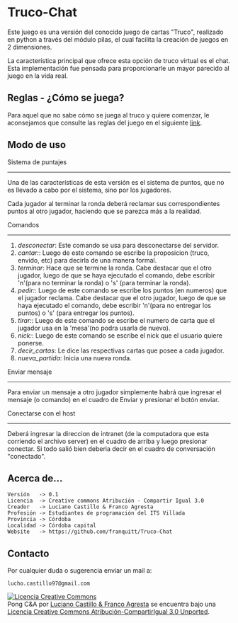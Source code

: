 Truco-Chat
==========

Este juego es una versión del conocido juego de cartas "Truco", realizado en python a través del módulo pilas, el cual facilita la creación de juegos en 2 dimensiones.

La característica principal que ofrece esta opción de truco virtual es el chat. Esta implementación fue pensada para proporcionarle un mayor parecido al juego en la vida real.


Reglas - ¿Cómo se juega?
------------------------

Para aquel que no sabe cómo se juega al truco y quiere comenzar, le aconsejamos que consulte las reglas del juego en el siguiente <a href="http://es.wikipedia.org/wiki/Truco_argentino">link</a>.


Modo de uso
-----------

Sistema de puntajes
*******************

Una de las características de esta versión es el sistema de puntos, que no es llevado a cabo por el sistema, sino por los jugadores.

Cada jugador al terminar la ronda deberá reclamar sus correspondientes puntos al otro jugador, haciendo que se parezca más a la realidad.


Comandos
********

1. *desconectar*: Este comando se usa para desconectarse del servidor.
2. *cantar:*: Luego de este comando se escribe la proposicion (truco, envido, etc) para decirla de una manera formal.
3. *terminar*: Hace que se termine la ronda. Cabe destacar que el otro jugador, luego de que se haya ejecutado el comando, debe escribir 'n'(para no terminar la ronda) o 's' (para terminar la ronda).
4. *pedir:*: Luego de este comando se escribe los puntos (en numeros) que el jugador reclama. Cabe destacar que el otro jugador, luego de que se haya ejecutado el comando, debe escribir 'n'(para no entregar los puntos) o 's' (para entregar los puntos).
5. *tirar:*: Luego de este comando se escribe el numero de carta que el jugador  usa en la 'mesa'(no podra usarla de nuevo).
6. *nick:*: Luego de este comando se escribe el nick que el usuario quiere ponerse.
7. *decir_cartas*: Le dice las respectivas cartas que posee a cada jugador.
8. *nueva_partida*: Inicia una nueva ronda.


Enviar mensaje
**************

Para enviar un mensaje a otro jugador simplemente habrá que ingresar el mensaje (o comando) en el cuadro de Enviar y presionar el botón enviar.


Conectarse con el host
**********************

Deberá ingresar la direccion de intranet (de la computadora que esta corriendo el archivo server) en el cuadro de arriba y luego presionar conectar. Si todo salió bien deberia decir en el cuadro de conversación "conectado".


Acerca de...
------------

    Versión   -> 0.1
    Licencia  -> Creative commons Atribución - Compartir Igual 3.0
    Creador   -> Luciano Castillo & Franco Agresta
    Profesión -> Estudiantes de programación del ITS Villada
    Provincia -> Córdoba
    Localidad -> Córdoba capital
    Website   -> https://github.com/franquitt/Truco-Chat


Contacto
--------

Por cualquier duda o sugerencia enviar un mail a:

    lucho.castillo97@gmail.com

<a rel="license" href="http://creativecommons.org/licenses/by-sa/3.0/deed.es"><img alt="Licencia Creative Commons" style="border-width:0" src="http://i.creativecommons.org/l/by-sa/3.0/88x31.png" /></a><br /><span xmlns:dct="http://purl.org/dc/terms/" property="dct:title">Pong C&A</span> por <a xmlns:cc="http://creativecommons.org/ns#" href="https://github.com/LuchoCastillo/PongC-A" property="cc:attributionName" rel="cc:attributionURL">Luciano Castillo & Franco Agresta</a> se encuentra bajo una <a rel="license" href="http://creativecommons.org/licenses/by-sa/3.0/deed.es">Licencia Creative Commons Atribución-CompartirIgual 3.0 Unported</a>.
